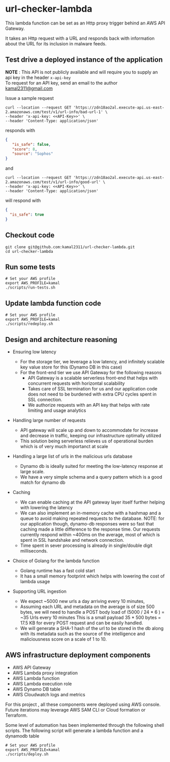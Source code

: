 # url-checker-lambda

This lambda function can be set as an Http proxy trigger behind an 
AWS API Gateway.

It takes an Http request with a URL and responds back with information about the URL
for its inclusion in malware feeds.

## Test drive a deployed instance of the application

**NOTE** :
This API is not publicly available and will require you to supply an api key
in the header `x-api-key` \
To request for an API key, send an email to the author kamal2311@gmail.com

Issue a sample request

```shell script
curl --location --request GET 'https://zdn18ao2al.execute-api.us-east-2.amazonaws.com/test/v1/url-info/bad-url-1' \
--header 'x-api-key: <<API-Key>>' \
--header 'Content-Type: application/json'
```

responds with
 ```json
{
    "is_safe": false,
    "score": 8,
    "source": "Sophos"
}
```

and 

```shell script
curl --location --request GET 'https://zdn18ao2al.execute-api.us-east-2.amazonaws.com/test/v1/url-info/good-url' \
--header 'x-api-key: <<API-Key>>' \
--header 'Content-Type: application/json'
```
will respond with

```json
{
  "is_safe": true
}
```
## Checkout code
```shell script
git clone git@github.com:kamal2311/url-checker-lambda.git
cd url-checker-lambda
```


## Run some tests
```shell script
# Set your AWS profile
export AWS_PROFILE=kamal
./scripts/run-tests.sh
``` 

## Update lambda function code
```shell script
# Set your AWS profile
export AWS_PROFILE=kamal
./scripts/redeploy.sh
``` 
## Design and architecture reasoning

- Ensuring low latency
    - For the storage tier, we leverage a low latency, and infinitely scalable key value store for this (Dynamo DB in this case)
    - For the front-end tier we use API Gateway for the following reasons
        - API Gateway is a scalable serverless front-end that helps with concurrent requests with horizontal scalability
        - Takes care of SSL termination for us and our application code does not need to be burdened with extra CPU cycles spent in SSL connection.
        - We authorize requests with an API key that helps with rate limiting and usage analytics 
    
- Handling large number of requests
    - API gateway will scale up and down to accommodate for increase and decrease in traffic, keeping our infrastructure optimally utilized
    - This solution being serverless relieves us of operational burden which is of very much importanct at scale
- Handling a large list of urls in the malicious urls database
    - Dynamo db is ideally suited for meeting the low-latency response at large scale.
    - We have a very simple schema and a query pattern which is a good match for dynamo db
    
- Caching          
   - We can enable caching at the API gateway layer itself further helping with lowering the latency
   - We can also implement an in-memory cache with a hashmap and a queue to avoid making repeated requests to the database. 
    NOTE: for our application though, dynamo-db responses were so fast that caching made a little difference to the response time.
    Our requests currently respond within ~400ms on the average, most of which is spent in SSL handshake and network connection.
   - Time spent in sever processing is already in single/double digit milliseconds.
    
- Choice of Golang for the lambda function
   - Golang runtime has a fast cold start
   - It has a small memory footprint which helps with lowering the cost of lambda usage
    
- Supporting URL ingestion
   - We expect ~5000 new urls a day arriving every 10 minutes,
   - Assuming each URL and metadata on the average is of size 500 bytes, we will need to handle a POST body load of (5000 / 24 * 6 ) = ~35 Urls every 10 minutes
    This is a small payload 35 * 500 bytes = 17.5 KB for every POST request and can be easily handled.
   - We will generate a SHA-1 hash of the url to be stored in the db along with its metadata such as the source of the intelligence and maliciousness score 
   on a scale of 1 to 10.
     
## AWS infrastructure deployment components
- AWS API Gateway
- AWS Lambda proxy integration
- AWS Lambda function
- AWS Lambda execution role
- AWS Dynamo DB table
- AWS Cloudwatch logs and metrics

For this project , all these components were deployed using AWS console.
Future iterations may leverage AWS SAM CLI or Cloud formation or Terraform.

Some level of automation has been implemented through the following shell scripts.
The following script will generate a lambda function and a dynamodb table

```shell script
# Set your AWS profile
export AWS_PROFILE=kamal
./scripts/deploy.sh
```




